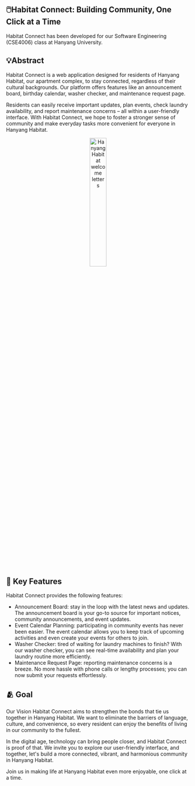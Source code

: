 ## 🖱️Habitat Connect: Building Community, One Click at a Time

Habitat Connect has been developed for our Software Engineering (CSE4006) class at Hanyang University.

## 💡Abstract
  Habitat Connect is a web application designed for residents of Hanyang Habitat, our apartment complex, to stay connected, regardless of their cultural backgrounds. Our platform offers features like an announcement board, birthday calendar, washer checker, and maintenance request page. 
  
Residents can easily receive important updates, plan events, check laundry availability, and report maintenance concerns – all within a user-friendly interface. With Habitat Connect, we hope to foster a stronger sense of community and make everyday tasks more convenient for everyone in Hanyang Habitat.

<p align="center">
  <img src="https://github.com/HabitatConnect/.github/assets/124285890/6c8ca6ff-66e4-430c-972e-8961643a1769" alt="Hanyang Habitat welcome letters" width="30%" height="30%">
</p>

## 🔎 Key Features
Habitat Connect provides the following features:

- Announcement Board: stay in the loop with the latest news and updates. The announcement board is your go-to source for important notices, community announcements, and event updates.
- Event Calendar Planning: participating in community events has never been easier. The event calendar allows you to keep track of upcoming activities and even create your events for others to join.
- Washer Checker: tired of waiting for laundry machines to finish? With our washer checker, you can see real-time availability and plan your laundry routine more efficiently.
- Maintenance Request Page: reporting maintenance concerns is a breeze. No more hassle with phone calls or lengthy processes; you can now submit your requests effortlessly.

## 🫂 Goal
Our Vision Habitat Connect aims to strengthen the bonds that tie us together in Hanyang Habitat. We want to eliminate the barriers of language, culture, and convenience, so every resident can enjoy the benefits of living in our community to the fullest.

In the digital age, technology can bring people closer, and Habitat Connect is proof of that. We invite you to explore our user-friendly interface, and together, let's build a more connected, vibrant, and harmonious community in Hanyang Habitat.

Join us in making life at Hanyang Habitat even more enjoyable, one click at a time.
